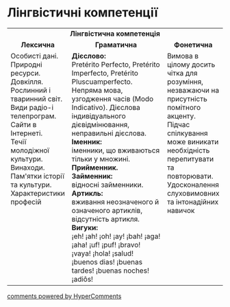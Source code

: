 <div id="hypercomments_widget" class="js-hypercomments-widget invisible"></div>

# Лінгвістичні компетенції


<table>
  <tr>
    <td align="center" colspan="3"><b>Лінгвістична компетенція</b></td>
  </tr>
            <tr>
                <td align="center"><b>Лексична</b></td>
                <td align="center"><b>Граматична</b></td>
                <td align="center"><b>Фонетична</b></td>
            </tr>
            <tr>
                <td width="25%" style="vertical-align:top !important;">
Особисті дані.<br>
Природні ресурси.<br>
Довкілля.<br>
Рослинний і тваринний світ.<br>
Види радіо-і телепрограм.<br>
Сайти в Інтернеті. <br>
Течії молодіжної культури. <br>
Винаходи. <br>
Пам'ятки історії та культури.<br>
Характеристики професій</td>
<td width="50%" style="vertical-align:top !important;">
<b>Дієслово:</b><br>
Pretérito Perfecto, Pretérito Іmperfecto, Pretérito Pluscuamperfecto. Непряма мова, узгодження часів (Modo Іndicativo). Дієслова індивідуального дієвідмінювання, неправильні дієслова.<br>
<b>Іменник:</b><br>
іменники, що вживаються тільки у множині.<br>
<b>Прийменник.</b><br>
<b>Займенник:</b><br>
відносні займенники.<br>
<b>Артикль:</b> <br>
вживання неозначеного й означеного артиклів, відсутність артикля. <br>
<b>Вигуки:</b> <br>
¡eh! ¡ah! ¡oh! ¡ау! ¡bah! ¡aga! ¡aha! ¡uf! ¡puf! ¡bravo! ¡vaya! ¡hola! ¡salud! ¡buenos dias! ¡buenas tardes! ¡buenas noches! ¡adiôs!
</td>
<td width="25%" style="vertical-align:top !important;">Вимова в цілому досить чітка для розуміння, незважаючи на присутність помітного акценту. Підчас спілкування може виникати необхідність перепитувати та повторювати. Удосконалення слуховимовних та інтонадійних навичок</td>
            </tr>
</table>

<div class="js-hypercomments-container">
    <a href="http://hypercomments.com" class="hc-link" title="comments widget">comments powered by HyperComments</a>
</div>
